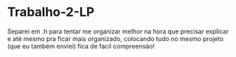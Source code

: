 # Trabalho-2-LP
Separei em .h para tentar me organizar melhor na hora que precisar explicar e até mesmo pra ficar mais organizado, colocando tudo no mesmo projeto (que eu também enviei) fica de facil compreensão!
